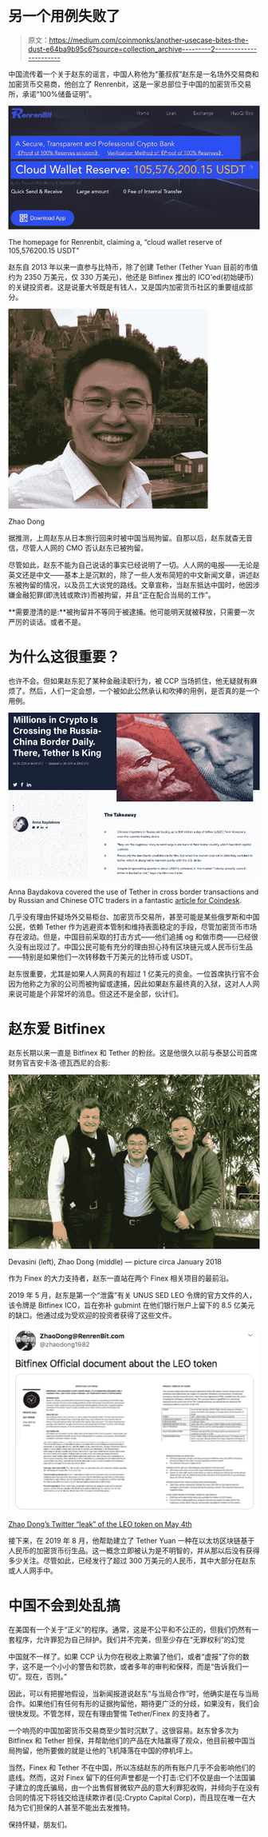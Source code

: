 # 另一个用例失败了

> 原文：<https://medium.com/coinmonks/another-usecase-bites-the-dust-e64ba9b95c6?source=collection_archive---------2----------------------->

中国流传着一个关于赵东的谣言，中国人称他为“董叔叔”赵东是一名场外交易商和加密货币交易商，他创立了 Renrenbit，这是一家总部位于中国的加密货币交易所，承诺“100%储备证明”。

![](img/84fac9cd96651ee4eda1e4173d57f45d.png)

The homepage for Renrenbit, claiming a, “cloud wallet reserve of 105,576200.15 USDT”

赵东自 2013 年以来一直参与比特币，除了创建 Tether (Tether Yuan 目前的市值约为 2350 万美元，仅 330 万美元)，他还是 Bitfinex 推出的 ICO'ed(初始硬币)的关键投资者。这是说董大爷既是有钱人，又是国内加密货币社区的重要组成部分。

![](img/5f49daf961ee079a39acfa7f79d20344.png)

Zhao Dong

据推测，上周赵东从日本旅行回来时被中国当局拘留。自那以后，赵东就杳无音信，尽管人人网的 CMO 否认赵东已被拘留。

尽管如此，赵东不能为自己说话的事实已经说明了一切。人人网的电报——无论是英文还是中文——基本上是沉默的，除了一些人发布简短的中文新闻文章，讲述赵东被拘留的情况，以及员工大谈党的路线。文章宣称，当赵东抵达中国时，他因涉嫌金融犯罪(即洗钱或欺诈)而被拘留，并且“正在配合当局的工作”。

**需要澄清的是:**被拘留并不等同于被逮捕。他可能明天就被释放，只需要一次严厉的谈话。或者不是。

# 为什么这很重要？

也许不会。但如果赵东犯了某种金融渎职行为，被 CCP 当场抓住，他无疑就有麻烦了。然后，人们一定会想，一个被如此公然承认和吹捧的用例，是否真的是一个用例。

![](img/6c77e02dd0e0de3436820069fa3d7868.png)

Anna Baydakova covered the use of Tether in cross border transactions and by Russian and Chinese OTC traders in a fantastic [article for Coindesk](https://www.coindesk.com/tether-usdt-russia-china-importers).

几乎没有理由怀疑场外交易柜台、加密货币交易所，甚至可能是某些俄罗斯和中国公民，依赖 Tether 作为逃避资本管制和维持表面稳定的手段，尽管加密货币市场存在波动。但是，中国目前采取的打击方式——他们追捕 og 和做市商——已经很久没有出现过了。中国公民可能有充分的理由担心持有区块链元或人民币衍生品——特别是如果他们一次转移数千万美元的比特币或 USDT。

赵东很重要，尤其是如果人人网真的有超过 1 亿美元的资金。一位首席执行官不会因为他称之为家的公司而被拘留或逮捕，因此如果赵东最终真的入狱，这对人人网来说可能是个非常坏的消息。但这还不是全部，伙计们。

# 赵东爱 Bitfinex

赵东长期以来一直是 Bitfinex 和 Tether 的粉丝。这是他很久以前与泰瑟公司首席财务官吉安卡洛·德瓦西尼的合影:

![](img/7f3edc723579443f9d3bd109d7ad3e3c.png)

Devasini (left), Zhao Dong (middle) — picture circa January 2018

作为 Finex 的大力支持者，赵东一直站在两个 Finex 相关项目的最前沿。

2019 年 5 月，赵东是第一个“泄露”有关 UNUS SED LEO 令牌的官方文件的人，该令牌是 Bitfinex ICO，旨在弥补 gubmint 在他们银行账户上留下的 8.5 亿美元的缺口。他通过成为受欢迎的投资者获得了这些文件。

![](img/9cb7a41a700c9eb390ce742bd582eaaf.png)

[Zhao Dong’s Twitter “leak” of the LEO token on May 4th](https://twitter.com/zhaodong1982/status/1124688103313002497)

接下来，在 2019 年 8 月，他帮助建立了 Tether Yuan 一种在以太坊区块链基于人民币的加密货币衍生品。这一概念立即被认为是不明智的，并从那以后没有获得多少关注。尽管如此，已经发行了超过 300 万美元的人民币，其中大部分在赵东或人人网手中。

# 中国不会到处乱搞

在美国有一个关于“正义”的程序。通常，这是不公平和不公正的，但我们仍然有一套程序，允许罪犯为自己辩护。我们并不完美，但至少存在“无罪权利”的幻觉

中国就不一样了。如果 CCP 认为你在税收上欺骗了他们，或者“虚报”了你的数字，这不是一个小小的警告和罚款，或者多年的审判和保释，而是“告诉我们一切”。现在，否则。”

因此，可以有把握地假设，当新闻报道说赵东“与当局合作”时，他确实是在与当局合作。如果他们有任何有形的证据拘留他，期待更广泛的分歧，如果没有，我们会很快发现。不管怎样，现在有理由警惕 Tether/Finex 的支持者了。

一个响亮的中国加密货币交易商至少暂时沉默了。这很容易。赵东曾多次为 Bitfinex 和 Tether 担保，并帮助他们的产品在大陆赢得了观众，他目前被中国当局拘留，他所要做的就是让他的飞机降落在中国的停机坪上。

当然，Finex 和 Tether 不在中国，所以冻结赵东的所有账户几乎不会影响他们的底线。然而，这对 Finex 留下的任何声誉都是一个打击:它们不仅是由一个法国骗子建立的庞氏骗局，由一个出售假冒微软产品的意大利罪犯收购，并倾向于在没有合同的情况下将钱交给连续欺诈者(见:Crypto Capital Corp)，而且现在唯一在大陆为它们担保的人甚至不能出去发推特。

保持怀疑，朋友们。